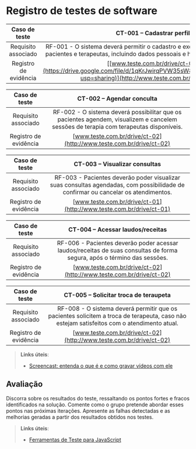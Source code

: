 # Registro de testes de software

<!-- <span style="color:red">Pré-requisitos: <a href="04-Projeto-interface.md"> Projeto de interface</a></span>, <a href="07-Plano-testes-software.md"> Plano de testes de software</a>

Relatório com as evidências dos testes de software realizados no sistema pela equipe, baseado em um plano de testes pré-definido.

Para cada caso de teste definido no <a href="07-Plano-testes-software.md"> Plano de testes de software</a>, realize o registro das evidências dos testes feitos na aplicação pela equipe, que comprovem que o critério de êxito foi alcançado (ou não!). Para isso, utilize uma ferramenta de captura de tela que mostre cada um dos casos de teste definidos. Observação: cada caso de teste deverá possuir um vídeo do tipo _screencast_ para caracterizar uma evidência do referido caso. -->

| **Caso de teste** 	| **CT-001 – Cadastrar perfil** 	|
|:---:	|:---:	|
| Requisito associado | RF-001 - O sistema deverá permitir o cadastro e exclusão de informações de pacientes e terapeutas, incluindo dados pessoais e históricos de atendimento. |
| Registro de evidência | [[www.teste.com.br/drive/ct-01](https://drive.google.com/file/d/1qKrJwirqPVW35sW8Bfhvo75h6fb3lEqc/view?usp=sharing)](http://www.teste.com.br/drive/ct-01) |

| **Caso de teste** 	| **CT-002 – Agendar conculta** 	|
|:---:	|:---:	|
| Requisito associado | RF-002 - O sistema deverá possibilitar que os pacientes agendem, visualizem e cancelem sessões de terapia com terapeutas disponíveis. |
| Registro de evidência | [www.teste.com.br/drive/ct-02](http://www.teste.com.br/drive/ct-02) |

| **Caso de teste** 	| **CT-003 – Visualizar consultas** 	|
|:---:	|:---:	|
| Requisito associado | RF-003 - Pacientes deverão poder visualizar suas consultas agendadas, com possibilidade de confirmar ou cancelar os atendimentos. 
| Registro de evidência | [www.teste.com.br/drive/ct-01](http://www.teste.com.br/drive/ct-01) |

| **Caso de teste** 	| **CT-004 – Acessar laudos/receitas** 	|
|:---:	|:---:	|
| Requisito associado | RF-006 - Pacientes deverão poder acessar laudos/receitas de suas consultas de forma segura, após o término das sessões. | 
| Registro de evidência | [www.teste.com.br/drive/ct-02](http://www.teste.com.br/drive/ct-02) |

| **Caso de teste** 	| **CT-005 – Solicitar troca de teraupeta** |
|:---:	|:---:	|
| Requisito associado | RF-008 - O sistema deverá permitir que os pacientes solicitem a troca de terapeuta, caso não estejam satisfeitos com o atendimento atual. |
| Registro de evidência | [www.teste.com.br/drive/ct-02](http://www.teste.com.br/drive/ct-02) |


> **Links úteis**:
> - [Screencast: entenda o que é e como gravar vídeos com ele](https://rockcontent.com/br/blog/screencast/) 

## Avaliação

Discorra sobre os resultados do teste, ressaltando os pontos fortes e fracos identificados na solução. Comente como o grupo pretende abordar esses pontos nas próximas iterações. Apresente as falhas detectadas e as melhorias geradas a partir dos resultados obtidos nos testes.

> **Links úteis**:
> - [Ferramentas de Teste para JavaScript](https://geekflare.com/javascript-unit-testing/)
